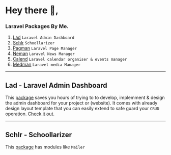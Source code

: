 # Hey there 👋, 

### Laravel Packages By Me.

1. [Lad](https://github.com/stephendevs/lad) `Laravel Admin Dashboard`
2. [Schlr](https://github.com/stephendevs/schlr) `Schoollarizer`
3. [Pagman](https://github.com/stephendevs/pagman) `Laravel Page Manager`
4. [Neman](https://github.com/stephendevs/neman) `Laravel News Manager`
5. [Calend](https://github.com/stephendevs/calend) `Laravel calendar organiser & events manager`
6. [Medman](https://github.com/stephendevs/medman) `Laravel media Manager`

---

## Lad - Laravel Admin Dashboard
This [package](https://github.com/stephendevs/lad) saves you hours of trying to to develop, implemment & design the admin dashboard for your project or (website). It comes with already design layout template that you can easily extend to safe guard your `CRUD` operation. [Check it out](https://github.com/stephendevs/lad).

---

## Schlr - Schoollarizer
This [package](https://github.com/stephendevs/lad) has modules like `Mailer`





